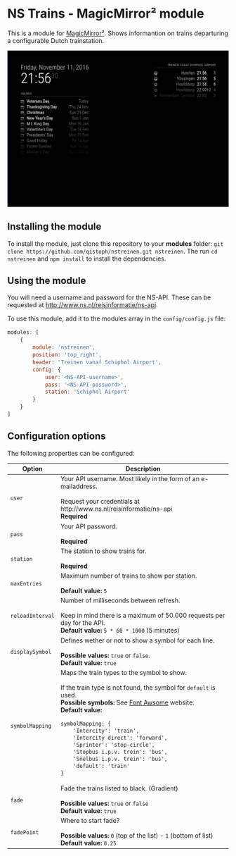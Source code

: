 # NS Trains - MagicMirror² module

This is a module for [MagicMirror²](https://github.com/MichMich/MagicMirror). Shows informantion on trains departuring a configurable Dutch trainstation.

![Example Visualization](.previews/nstreinen.png)

## Installing the module

To install the module, just clone this repository to your __modules__ folder: `git clone https://github.com/qistoph/nstreinen.git nstreinen`.
The run `cd nstreinen` and `npm install` to install the dependencies.

## Using the module

You will need a username and password for the NS-API. These can be requested at http://www.ns.nl/reisinformatie/ns-api.

To use this module, add it to the modules array in the `config/config.js` file:
```javascript
modules: [
	{
		module: 'nstreinen',
		position: 'top_right',
		header: 'Treinen vanaf Schiphol Airport',
		config: {
			user:'<NS-API-username>',
			pass: '<NS-API-password>',
			station: 'Schiphol Airport'
		}
	}
]
```

## Configuration options

The following properties can be configured:

<table width="100%">
	<thead>
		<tr>
			<th>Option</th>
			<th width="100%">Description</th>
		</tr>
	</thead>
	<tbody>
		<tr>
			<td><code>user</code></td>
			<td>Your API username. Most likely in the form of an e-mailaddress.<br>
			<br>Request your credentials at http://www.ns.nl/reisinformatie/ns-api
			<br><b>Required</b></td>
		</tr>
		<tr>
			<td><code>pass</code></td>
			<td>Your API password.<br>
			<br><b>Required</b></td>
		</tr>
		<tr>
			<td><code>station</code></td>
			<td>The station to show trains for.<br>
			<br><b>Required</b></td>
		</tr>
		<tr>
			<td><code>maxEntries</code></td>
			<td>Maximum number of trains to show per station.<br>
			<br><b>Default value:</b> <code>5</code></td>
		</tr>
		<tr>
			<td><code>reloadInterval</code></td>
			<td>Number of milliseconds between refresh.<br>
			<br>Keep in mind there is a maximum of 50.000 requests per day for the API.
			<br><b>Default value:</b> <code>5 * 60 * 1000</code> (5 minutes)</td>
		</tr>
		<tr>
			<td><code>displaySymbol</code></td>
			<td>Defines wether or not to show a symbol for each line.<br>
			<br><b>Possible values:</b> <code>true</code> or <code>false</code>.
			<br><b>Default value:</b> <code>true</code></td>
		</tr>
		<tr>
			<td><code>symbolMapping</code></td>
			<td>Maps the train types to the symbol to show.<br>
			<br>If the train type is not found, the symbol for <code>default</code> is used.
			<br><b>Possible symbols:</b> See <a href="http://fontawesome.io/icons/" target="_blank">Font Awsome</a> website.
			<br><b>Default value:</b><br><pre><code>symbolMapping: {
	'Intercity': 'train',
	'Intercity direct': 'forward',
	'Sprinter': 'stop-circle',
	'Stopbus i.p.v. trein': 'bus',
	'Snelbus i.p.v. trein': 'bus',
	'default': 'train'
}</pre></code>
			</td>
		</tr>
		<tr>
			<td><code>fade</code></td>
			<td>Fade the trains listed to black. (Gradient)<br>
				<br><b>Possible values:</b> <code>true</code> or <code>false</code>
				<br><b>Default value:</b> <code>true</code>
			</td>
		</tr>
		<tr>
			<td><code>fadePoint</code></td>
			<td>Where to start fade?<br>
				<br><b>Possible values:</b> <code>0</code> (top of the list) - <code>1</code> (bottom of list)
				<br><b>Default value:</b> <code>0.25</code>
			</td>
		</tr>
	</tbody>
</table>
